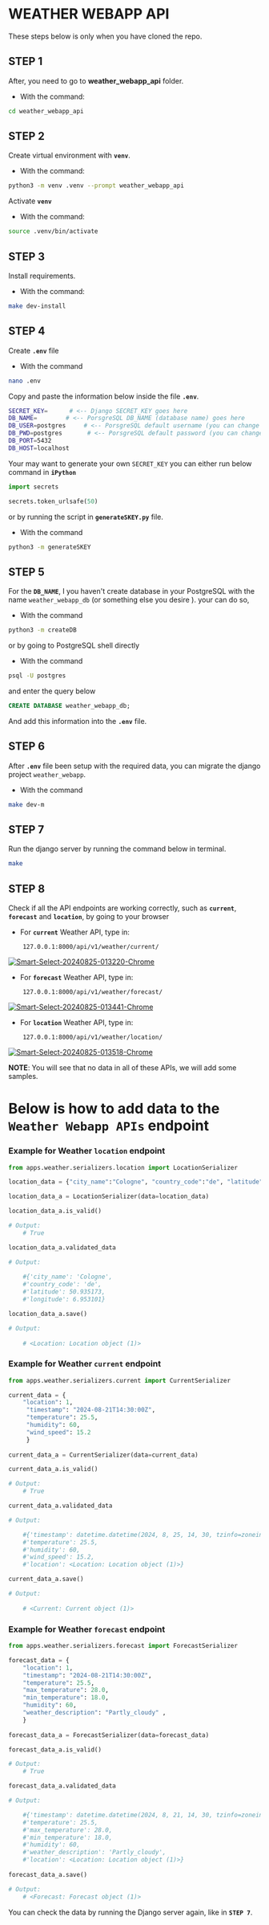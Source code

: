 # WEATHER WEBAPP API

These steps below is only when you have cloned the repo.

## **STEP 1**

After, you need to go to  **weather_webapp_api** folder.

- With the command:

```bash
cd weather_webapp_api
```

## **STEP 2**

Create virtual environment with **`venv`**.

- With the command:
```bash
python3 -m venv .venv --prompt weather_webapp_api
```

Activate **`venv`**

- With the command:

```bash
source .venv/bin/activate
```

## **STEP 3**

Install requirements.

- With the command:

```bash
make dev-install
```


## **STEP 4**

Create **`.env`** file

- With the command

```bash
nano .env
```
Copy and paste the information below inside the file **`.env`**.

```bash
SECRET_KEY=      # <-- Django SECRET_KEY goes here
DB_NAME=        # <-- PorsgreSQL DB_NAME (database name) goes here
DB_USER=postgres     # <-- PorsgreSQL default username (you can change it however you want) 
DB_PWD=postgres       # <-- PorsgreSQL default password (you can change it however you want) 
DB_PORT=5432
DB_HOST=localhost
```
Your may  want to generate your own `SECRET_KEY` you can either run below command in **`iPython`**

```py
import secrets

secrets.token_urlsafe(50)
```

or by running the script in **`generateSKEY.py`** file.

- With the command 

```bash
python3 -m generateSKEY
```

## **STEP 5**

For the **`DB_NAME`**, I you haven't create database in your PostgreSQL with the name `weather_webapp_db` (or something else you desire ).
your can do so,

- With the command

```bash
python3 -m createDB
```

or by going to PostgreSQL shell directly

- With the command

```bash
psql -U postgres
```

 and enter the query below

```sql
CREATE DATABASE weather_webapp_db;
```

And add this information into the **`.env`** file.

## **STEP 6**

After **`.env`** file been setup with the required data, you can migrate the django  project `weather_webapp`.

- With the command

```bash
make dev-m
```

## **STEP 7**

Run the django server by running the command below in terminal.

```bash
make
```

## **STEP 8**

Check if all the API endpoints are working correctly, such as **`current`**, **`forecast`** and **`location`**, by going to your browser


- For **`current`** Weather API, type in:
```
	127.0.0.1:8000/api/v1/weather/current/
```
<a href="https://ibb.co/Kztshdh"><img src="https://i.ibb.co/dJNpMFM/Smart-Select-20240825-013220-Chrome.jpg" alt="Smart-Select-20240825-013220-Chrome" border="0"></a>

- For **`forecast`** Weather API, type in:
```
	127.0.0.1:8000/api/v1/weather/forecast/
```
<a href="https://ibb.co/18XLTHc"><img src="https://i.ibb.co/HnPVqmZ/Smart-Select-20240825-013441-Chrome.jpg" alt="Smart-Select-20240825-013441-Chrome" border="0"></a>

- For **`location`** Weather API, type in:
```
	127.0.0.1:8000/api/v1/weather/location/ 
```
<a href="https://ibb.co/vj7N98Q"><img src="https://i.ibb.co/qrtH6wW/Smart-Select-20240825-013518-Chrome.jpg" alt="Smart-Select-20240825-013518-Chrome" border="0"></a>	


**NOTE**: You will see that no data in all of these APIs, we will  add some samples.

# **Below is how to add data to the `Weather Webapp APIs` endpoint**

### **Example for Weather `location` endpoint**
```py
from apps.weather.serializers.location import LocationSerializer

location_data = {"city_name":"Cologne", "country_code":"de", "latitude":50.935173, "longitude":6.953101}

location_data_a = LocationSerializer(data=location_data)

location_data_a.is_valid()

# Output:
	# True

location_data_a.validated_data

# Output:
	
	#{'city_name': 'Cologne',
 	#'country_code': 'de',
 	#'latitude': 50.935173,
 	#'longitude': 6.953101}

location_data_a.save()

# Output:
	
	# <Location: Location object (1)>

```	
### **Example for Weather `current` endpoint**

```py
from apps.weather.serializers.current import CurrentSerializer

current_data = {
    "location": 1,
     "timestamp": "2024-08-21T14:30:00Z",
     "temperature": 25.5,
     "humidity": 60,
     "wind_speed": 15.2
     }
     
current_data_a = CurrentSerializer(data=current_data)

current_data_a.is_valid()

# Output: 
	# True

current_data_a.validated_data

# Output:

	#{'timestamp': datetime.datetime(2024, 8, 25, 14, 30, tzinfo=zoneinfo.ZoneInfo(key='UTC')),
 	#'temperature': 25.5,
 	#'humidity': 60,
 	#'wind_speed': 15.2,
 	#'location': <Location: Location object (1)>}

current_data_a.save()

# Output:
	
	# <Current: Current object (1)>
```

### **Example for Weather `forecast` endpoint**

```py
from apps.weather.serializers.forecast import ForecastSerializer

forecast_data = {
    "location": 1,
    "timestamp": "2024-08-21T14:30:00Z",
    "temperature": 25.5,
    "max_temperature": 28.0,
    "min_temperature": 18.0,
    "humidity": 60,
    "weather_description": "Partly_cloudy" ,
    }
    
forecast_data_a = ForecastSerializer(data=forecast_data)

forecast_data_a.is_valid()

# Output: 
	# True

forecast_data_a.validated_data

# Output:

	#{'timestamp': datetime.datetime(2024, 8, 21, 14, 30, tzinfo=zoneinfo.ZoneInfo(key='UTC')),
 	#'temperature': 25.5,
 	#'max_temperature': 28.0,
 	#'min_temperature': 18.0,
 	#'humidity': 60,
 	#'weather_description': 'Partly_cloudy',
 	#'location': <Location: Location object (1)>}
	
forecast_data_a.save()

# Output: 
	# <Forecast: Forecast object (1)>
```	
	
You can check the data by running the Django server again, like in **`STEP 7`**.
